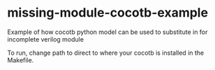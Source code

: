 # missing-module-cocotb-example
Example of how cocotb python model can be used to substitute in for incomplete verilog module

To run, change path to direct to where your cocotb is installed in the Makefile.
